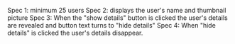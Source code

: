 Spec 1: minimum 25 users
Spec 2: displays the user's name and thumbnail picture
Spec 3: When the "show details" button is clicked the user's details are revealed and button text turns to "hide details"
Spec 4: When "hide details" is clicked the user's details disappear.